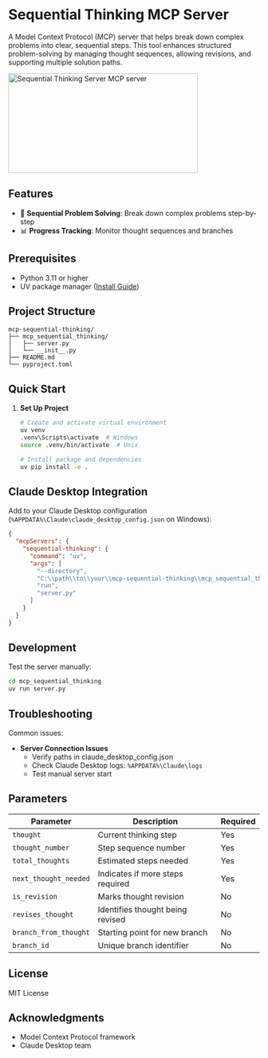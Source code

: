 # Sequential Thinking MCP Server

A Model Context Protocol (MCP) server that helps break down complex problems into clear, sequential steps. This tool enhances structured problem-solving by managing thought sequences, allowing revisions, and supporting multiple solution paths.

<a href="https://glama.ai/mcp/servers/m83dfy8feg"><img width="380" height="200" src="https://glama.ai/mcp/servers/m83dfy8feg/badge" alt="Sequential Thinking Server MCP server" /></a>

## Features

- 🧠 **Sequential Problem Solving**: Break down complex problems step-by-step
- 📊 **Progress Tracking**: Monitor thought sequences and branches

## Prerequisites

- Python 3.11 or higher
- UV package manager ([Install Guide](https://github.com/astral-sh/uv))

## Project Structure

```
mcp-sequential-thinking/
├── mcp_sequential_thinking/
│   ├── server.py
│   └── __init__.py
├── README.md
└── pyproject.toml
```

## Quick Start

1. **Set Up Project**
   ```bash
   # Create and activate virtual environment
   uv venv
   .venv\Scripts\activate  # Windows
   source .venv/bin/activate  # Unix
   
   # Install package and dependencies
   uv pip install -e .
   ```

## Claude Desktop Integration

Add to your Claude Desktop configuration (`%APPDATA%\Claude\claude_desktop_config.json` on Windows):

```json
{
  "mcpServers": {
    "sequential-thinking": {
      "command": "uv",
      "args": [
        "--directory",
        "C:\\path\\to\\your\\mcp-sequential-thinking\\mcp_sequential_thinking",
        "run",
        "server.py"
      ]
    }
  }
}
```

## Development

Test the server manually:
```bash
cd mcp_sequential_thinking
uv run server.py
```

## Troubleshooting

Common issues:

- **Server Connection Issues**
  - Verify paths in claude_desktop_config.json
  - Check Claude Desktop logs: `%APPDATA%\Claude\logs`
  - Test manual server start

## Parameters

| Parameter | Description | Required |
|-----------|-------------|----------|
| `thought` | Current thinking step | Yes |
| `thought_number` | Step sequence number | Yes |
| `total_thoughts` | Estimated steps needed | Yes |
| `next_thought_needed` | Indicates if more steps required | Yes |
| `is_revision` | Marks thought revision | No |
| `revises_thought` | Identifies thought being revised | No |
| `branch_from_thought` | Starting point for new branch | No |
| `branch_id` | Unique branch identifier | No |

## License

MIT License

## Acknowledgments

- Model Context Protocol framework
- Claude Desktop team
